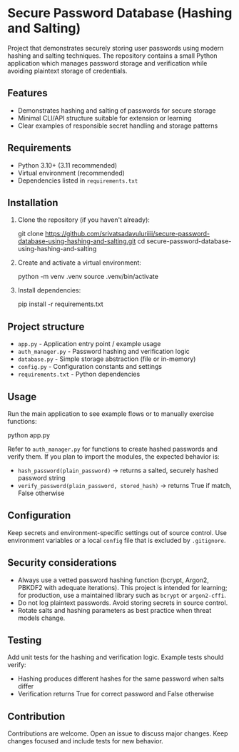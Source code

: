 # Secure Password Database (Hashing and Salting)

Project that demonstrates securely storing user passwords using modern hashing and salting techniques. The repository contains a small Python application which manages password storage and verification while avoiding plaintext storage of credentials.

## Features

- Demonstrates hashing and salting of passwords for secure storage
- Minimal CLI/API structure suitable for extension or learning
- Clear examples of responsible secret handling and storage patterns

## Requirements

- Python 3.10+ (3.11 recommended)
- Virtual environment (recommended)
- Dependencies listed in `requirements.txt`

## Installation

1. Clone the repository (if you haven't already):

   git clone https://github.com/srivatsadavuluriiii/secure-password-database-using-hashing-and-salting.git
   cd secure-password-database-using-hashing-and-salting

2. Create and activate a virtual environment:

   python -m venv .venv
   source .venv/bin/activate

3. Install dependencies:

   pip install -r requirements.txt

## Project structure

- `app.py` - Application entry point / example usage
- `auth_manager.py` - Password hashing and verification logic
- `database.py` - Simple storage abstraction (file or in-memory)
- `config.py` - Configuration constants and settings
- `requirements.txt` - Python dependencies

## Usage

Run the main application to see example flows or to manually exercise functions:

   python app.py

Refer to `auth_manager.py` for functions to create hashed passwords and verify them. If you plan to import the modules, the expected behavior is:

- `hash_password(plain_password)` -> returns a salted, securely hashed password string
- `verify_password(plain_password, stored_hash)` -> returns True if match, False otherwise

## Configuration

Keep secrets and environment-specific settings out of source control. Use environment variables or a local `config` file that is excluded by `.gitignore`.

## Security considerations

- Always use a vetted password hashing function (bcrypt, Argon2, PBKDF2 with adequate iterations). This project is intended for learning; for production, use a maintained library such as `bcrypt` or `argon2-cffi`.
- Do not log plaintext passwords. Avoid storing secrets in source control.
- Rotate salts and hashing parameters as best practice when threat models change.

## Testing

Add unit tests for the hashing and verification logic. Example tests should verify:

- Hashing produces different hashes for the same password when salts differ
- Verification returns True for correct password and False otherwise

## Contribution

Contributions are welcome. Open an issue to discuss major changes. Keep changes focused and include tests for new behavior.

